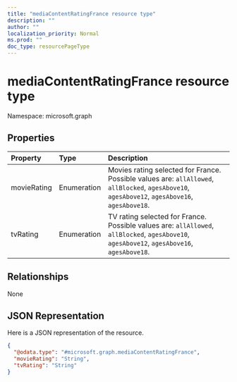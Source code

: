 ```yaml
---
title: "mediaContentRatingFrance resource type"
description: ""
author: ""
localization_priority: Normal
ms.prod: ""
doc_type: resourcePageType
---
```


# mediaContentRatingFrance resource type


Namespace: microsoft.graph



## Properties
|Property|Type|Description|
|:---|:---|:---|
|movieRating|Enumeration|Movies rating selected for France. Possible values are: `allAllowed`, `allBlocked`, `agesAbove10`, `agesAbove12`, `agesAbove16`, `agesAbove18`.|
|tvRating|Enumeration|TV rating selected for France. Possible values are: `allAllowed`, `allBlocked`, `agesAbove10`, `agesAbove12`, `agesAbove16`, `agesAbove18`.|

## Relationships
None

## JSON Representation
Here is a JSON representation of the resource.
<!-- {
  "blockType": "resource",
  "@odata.type": "microsoft.graph.mediaContentRatingFrance"
}
-->
``` json
{
  "@odata.type": "#microsoft.graph.mediaContentRatingFrance",
  "movieRating": "String",
  "tvRating": "String"
}
```

